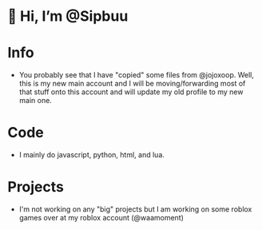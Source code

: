 # 👋 Hi, I’m @Sipbuu

# Info

- You probably see that I have "copied" some files from @jojoxoop. Well, this is my new main account and I will be moving/forwarding most of that stuff onto this account and will update my old profile to my new main one.
# Code

- I mainly do javascript, python, html, and lua.
# Projects

- I'm not working on any "big" projects but I am working on some roblox games over at my roblox account (@waamoment)
<!---
Sipbuu/Sipbuu is a ✨ special ✨ repository because its `README.md` (this file) appears on your GitHub profile.
You can click the Preview link to take a look at your changes.
--->
